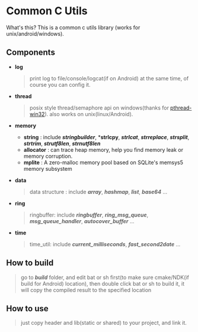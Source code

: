 # Common C Utils
  What's this?  This is a common c utils library (works for unix/android/windows).

## Components
* **log**
  > print log to file/console/logcat(if on Android) at the same time, of course you can config it.

* **thread**
  > posix style thread/semaphore api on windows(thanks for [pthread-win32](https://sourceforge.net/projects/pthreads4w/)). also works on unix(linux/Android).

* **memory**
   *  **string** : include ***stringbuilder***, ***strlcpy**, ***strlcat***, ***strreplace***, ***strsplit***, ***strtrim***, ***strutf8len***, ***strnutf8len***
   *  **allocator** : can trace heap memory, help you find memory leak or memory corruption.
   *  **mplite** : A zero-malloc memory pool based on SQLite's memsys5 memory subsystem

* **data**
  > data structure : include ***array***, ***hashmap***, ***list***, ***base64*** ...

* **ring**
  > ringbuffer: include ***ringbuffer***, ***ring_msg_queue***, ***msg_queue_handler***, ***autocover_buffer*** ...

* **time**
  > time_util: include ***current_milliseconds***, ***fast_second2date*** ...

## How to build
  > go to ***build***  folder, and edit bat or sh first(to make sure cmake/NDK(if build for Android) location), then double click bat or sh to build it, it will copy the compiled result to the specified location

## How to use
  > just copy header and lib(static or shared) to your project, and link it.
  